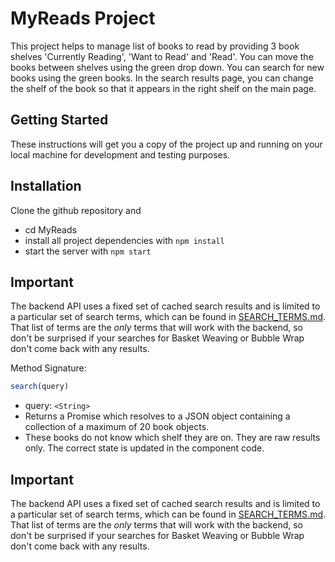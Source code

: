 # MyReads Project

This project helps to manage list of books to read by providing 3 book shelves 'Currently Reading', 'Want to Read' and 'Read'. You can move the books between shelves using the green drop down. You can search for new books using the green books. In the search results page, you can change the shelf of the book so that it appears in the right shelf on the main page.

## Getting Started
These instructions will get you a copy of the project up and running on your local machine for development and testing purposes.

## Installation
Clone the github repository and 
* cd MyReads
* install all project dependencies with `npm install`
* start the server with `npm start`

## Important
The backend API uses a fixed set of cached search results and is limited to a particular set of search terms, which can be found in [SEARCH_TERMS.md](SEARCH_TERMS.md). That list of terms are the _only_ terms that will work with the backend, so don't be surprised if your searches for Basket Weaving or Bubble Wrap don't come back with any results.

Method Signature:

```js
search(query)
```

* query: `<String>`
* Returns a Promise which resolves to a JSON object containing a collection of a maximum of 20 book objects.
* These books do not know which shelf they are on. They are raw results only. The correct state is updated in the component code.

## Important
The backend API uses a fixed set of cached search results and is limited to a particular set of search terms, which can be found in [SEARCH_TERMS.md](SEARCH_TERMS.md). That list of terms are the _only_ terms that will work with the backend, so don't be surprised if your searches for Basket Weaving or Bubble Wrap don't come back with any results.

